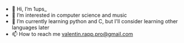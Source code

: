 - 👋 Hi, I’m 1ups_
- 👀 I’m interested in computer science and music
- 🌱 I’m currently learning python and C, but I'll consider learning other languages later
- 📫 How to reach me valentin.rapp.pro@gmail.com
